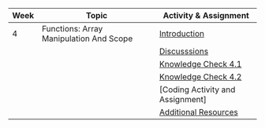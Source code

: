 | Week | Topic                                   | Activity & Assignment          |
|------|-----------------------------------------|--------------------------------|
| 4    | Functions: Array Manipulation And Scope | [Introduction](./Introduction%20_%20Instruction.pdf)                  |
|      |                                         | [Discusssions](https://classroom.google.com/w/NjE2MjExMTIzMTI1/tc/NTIzODQ0NDE1OTIw)                   |
|      |                                         | [Knowledge Check 4.1](https://docs.google.com/forms/d/1hQ_fKB_xY5pOmXnB9AkUaMAr_nshG-PiKdXrT4lyUXw/edit)            |
|      |                                         | [Knowledge Check 4.2]()            |
|      |                                         | [Coding Activity and Assignment] |
|      |                                         | [Additional Resources](./Additional%20Resources.pdf)           |
